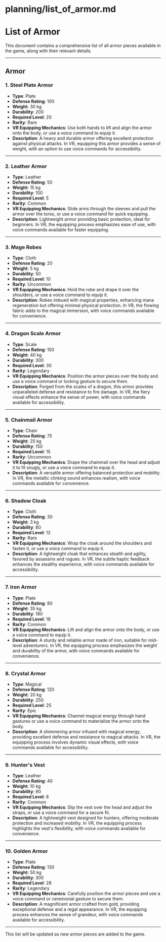 # planning/list_of_armor.md

# List of Armor

This document contains a comprehensive list of all armor pieces available in the game, along with their relevant details.

---

## Armor

### 1. **Steel Plate Armor**
- **Type**: Plate
- **Defense Rating**: 100
- **Weight**: 30 kg
- **Durability**: 200
- **Required Level**: 20
- **Rarity**: Rare
- **VR Equipping Mechanics**: Use both hands to lift and align the armor onto the body, or use a voice command to equip it.
- **Description**: A heavy and durable armor offering excellent protection against physical attacks. In VR, equipping this armor provides a sense of weight, with an option to use voice commands for accessibility.

---

### 2. **Leather Armor**
- **Type**: Leather
- **Defense Rating**: 50
- **Weight**: 15 kg
- **Durability**: 100
- **Required Level**: 5
- **Rarity**: Common
- **VR Equipping Mechanics**: Slide arms through the sleeves and pull the armor over the torso, or use a voice command for quick equipping.
- **Description**: Lightweight armor providing basic protection, ideal for beginners. In VR, the equipping process emphasizes ease of use, with voice commands available for faster equipping.

---

### 3. **Mage Robes**
- **Type**: Cloth
- **Defense Rating**: 20
- **Weight**: 5 kg
- **Durability**: 50
- **Required Level**: 10
- **Rarity**: Uncommon
- **VR Equipping Mechanics**: Hold the robe and drape it over the shoulders, or use a voice command to equip it.
- **Description**: Robes imbued with magical properties, enhancing mana regeneration but offering minimal physical protection. In VR, the flowing fabric adds to the magical immersion, with voice commands available for convenience.

---

### 4. **Dragon Scale Armor**
- **Type**: Scale
- **Defense Rating**: 150
- **Weight**: 40 kg
- **Durability**: 300
- **Required Level**: 30
- **Rarity**: Legendary
- **VR Equipping Mechanics**: Position the armor pieces over the body and use a voice command or locking gesture to secure them.
- **Description**: Forged from the scales of a dragon, this armor provides unparalleled defense and resistance to fire damage. In VR, the fiery visual effects enhance the sense of power, with voice commands available for accessibility.

---

### 5. **Chainmail Armor**
- **Type**: Chain
- **Defense Rating**: 75
- **Weight**: 25 kg
- **Durability**: 150
- **Required Level**: 15
- **Rarity**: Uncommon
- **VR Equipping Mechanics**: Drape the chainmail over the head and adjust it to fit snugly, or use a voice command to equip it.
- **Description**: A versatile armor offering balanced protection and mobility. In VR, the metallic clinking sound enhances realism, with voice commands available for convenience.

---

### 6. **Shadow Cloak**
- **Type**: Cloth
- **Defense Rating**: 30
- **Weight**: 3 kg
- **Durability**: 80
- **Required Level**: 12
- **Rarity**: Rare
- **VR Equipping Mechanics**: Wrap the cloak around the shoulders and fasten it, or use a voice command to equip it.
- **Description**: A lightweight cloak that enhances stealth and agility, favored by assassins and rogues. In VR, the subtle haptic feedback enhances the stealthy experience, with voice commands available for accessibility.

---

### 7. **Iron Armor**
- **Type**: Plate
- **Defense Rating**: 80
- **Weight**: 35 kg
- **Durability**: 180
- **Required Level**: 18
- **Rarity**: Common
- **VR Equipping Mechanics**: Lift and align the armor onto the body, or use a voice command to equip it.
- **Description**: A sturdy and reliable armor made of iron, suitable for mid-level adventurers. In VR, the equipping process emphasizes the weight and durability of the armor, with voice commands available for convenience.

---

### 8. **Crystal Armor**
- **Type**: Magical
- **Defense Rating**: 120
- **Weight**: 20 kg
- **Durability**: 250
- **Required Level**: 25
- **Rarity**: Epic
- **VR Equipping Mechanics**: Channel magical energy through hand gestures or use a voice command to materialize the armor onto the body.
- **Description**: A shimmering armor infused with magical energy, providing excellent defense and resistance to magical attacks. In VR, the equipping process involves dynamic visual effects, with voice commands available for accessibility.

---

### 9. **Hunter's Vest**
- **Type**: Leather
- **Defense Rating**: 40
- **Weight**: 10 kg
- **Durability**: 90
- **Required Level**: 8
- **Rarity**: Common
- **VR Equipping Mechanics**: Slip the vest over the head and adjust the straps, or use a voice command for a secure fit.
- **Description**: A lightweight vest designed for hunters, offering moderate protection and increased mobility. In VR, the equipping process highlights the vest's flexibility, with voice commands available for convenience.

---

### 10. **Golden Armor**
- **Type**: Plate
- **Defense Rating**: 130
- **Weight**: 50 kg
- **Durability**: 300
- **Required Level**: 28
- **Rarity**: Legendary
- **VR Equipping Mechanics**: Carefully position the armor pieces and use a voice command or ceremonial gesture to secure them.
- **Description**: A magnificent armor crafted from gold, providing exceptional defense and a regal appearance. In VR, the equipping process enhances the sense of grandeur, with voice commands available for accessibility.

---

This list will be updated as new armor pieces are added to the game.